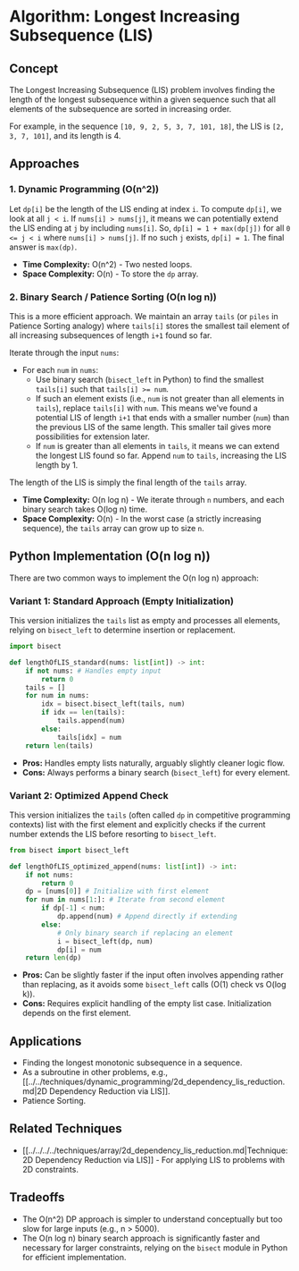 # Algorithm: Longest Increasing Subsequence (LIS)

## Concept

The Longest Increasing Subsequence (LIS) problem involves finding the length of the longest subsequence within a given sequence such that all elements of the subsequence are sorted in increasing order.

For example, in the sequence `[10, 9, 2, 5, 3, 7, 101, 18]`, the LIS is `[2, 3, 7, 101]`, and its length is 4.

## Approaches

### 1. Dynamic Programming (O(n^2))

Let `dp[i]` be the length of the LIS ending at index `i`.
To compute `dp[i]`, we look at all `j < i`. If `nums[i] > nums[j]`, it means we can potentially extend the LIS ending at `j` by including `nums[i]`.
So, `dp[i] = 1 + max(dp[j])` for all `0 <= j < i` where `nums[i] > nums[j]`. If no such `j` exists, `dp[i] = 1`.
The final answer is `max(dp)`.

- **Time Complexity:** O(n^2) - Two nested loops.
- **Space Complexity:** O(n) - To store the `dp` array.

### 2. Binary Search / Patience Sorting (O(n log n))

This is a more efficient approach. We maintain an array `tails` (or `piles` in Patience Sorting analogy) where `tails[i]` stores the smallest tail element of all increasing subsequences of length `i+1` found so far.

Iterate through the input `nums`:
- For each `num` in `nums`:
    - Use binary search (`bisect_left` in Python) to find the smallest `tails[i]` such that `tails[i] >= num`.
    - If such an element exists (i.e., `num` is not greater than all elements in `tails`), replace `tails[i]` with `num`. This means we've found a potential LIS of length `i+1` that ends with a smaller number (`num`) than the previous LIS of the same length. This smaller tail gives more possibilities for extension later.
    - If `num` is greater than all elements in `tails`, it means we can extend the longest LIS found so far. Append `num` to `tails`, increasing the LIS length by 1.

The length of the LIS is simply the final length of the `tails` array.

- **Time Complexity:** O(n log n) - We iterate through `n` numbers, and each binary search takes O(log n) time.
- **Space Complexity:** O(n) - In the worst case (a strictly increasing sequence), the `tails` array can grow up to size `n`.

## Python Implementation (O(n log n))

There are two common ways to implement the O(n log n) approach:

### Variant 1: Standard Approach (Empty Initialization)

This version initializes the `tails` list as empty and processes all elements, relying on `bisect_left` to determine insertion or replacement.

```python
import bisect

def lengthOfLIS_standard(nums: list[int]) -> int:
    if not nums: # Handles empty input
        return 0
    tails = []
    for num in nums:
        idx = bisect.bisect_left(tails, num)
        if idx == len(tails):
            tails.append(num)
        else:
            tails[idx] = num
    return len(tails)
```
- **Pros:** Handles empty lists naturally, arguably slightly cleaner logic flow.
- **Cons:** Always performs a binary search (`bisect_left`) for every element.

### Variant 2: Optimized Append Check

This version initializes the `tails` (often called `dp` in competitive programming contexts) list with the first element and explicitly checks if the current number extends the LIS before resorting to `bisect_left`.

```python
from bisect import bisect_left

def lengthOfLIS_optimized_append(nums: list[int]) -> int:
    if not nums:
        return 0
    dp = [nums[0]] # Initialize with first element
    for num in nums[1:]: # Iterate from second element
        if dp[-1] < num:
            dp.append(num) # Append directly if extending
        else:
            # Only binary search if replacing an element
            i = bisect_left(dp, num)
            dp[i] = num
    return len(dp)
```
- **Pros:** Can be slightly faster if the input often involves appending rather than replacing, as it avoids some `bisect_left` calls (O(1) check vs O(log k)).
- **Cons:** Requires explicit handling of the empty list case. Initialization depends on the first element.

## Applications

*   Finding the longest monotonic subsequence in a sequence.
*   As a subroutine in other problems, e.g., [[../../techniques/dynamic_programming/2d_dependency_lis_reduction.md|2D Dependency Reduction via LIS]].
*   Patience Sorting.

## Related Techniques

- [[../../../../techniques/array/2d_dependency_lis_reduction.md|Technique: 2D Dependency Reduction via LIS]] - For applying LIS to problems with 2D constraints.

## Tradeoffs

- The O(n^2) DP approach is simpler to understand conceptually but too slow for large inputs (e.g., n > 5000).
- The O(n log n) binary search approach is significantly faster and necessary for larger constraints, relying on the `bisect` module in Python for efficient implementation. 